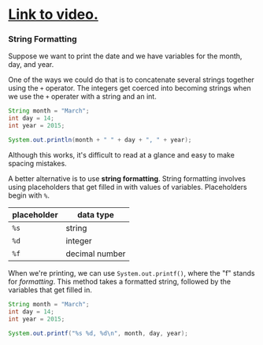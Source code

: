# [Link to video.](https://www.youtube.com/watch?v=6dxaacRd-j4&list=PLVD25niNi0BnyWtuQTSchyZWbQrMq_PUu)

### String Formatting

Suppose we want to print the date and we have variables for the month, day, and year.

One of the ways we could do that is to concatenate several strings together using the `+` operator. The integers get coerced into becoming strings when we use the `+` operater with a string and an int.

```java
String month = "March";
int day = 14;
int year = 2015;

System.out.println(month + " " + day + ", " + year); 
```

Although this works, it's difficult to read at a glance and easy to make spacing mistakes.

A better alternative is to use **string formatting**. String formatting involves using placeholders that get filled in with values of variables. Placeholders begin with `%`.

| placeholder | data type |
| --- | --- |
| `%s` | string |
| `%d` | integer |
| `%f` | decimal number |

When we're printing, we can use `System.out.printf()`, where the "f" stands for *formatting*. This method takes a formatted string, followed by the variables that get filled in. 

```java
String month = "March";
int day = 14;
int year = 2015;

System.out.printf("%s %d, %d\n", month, day, year); 
```
